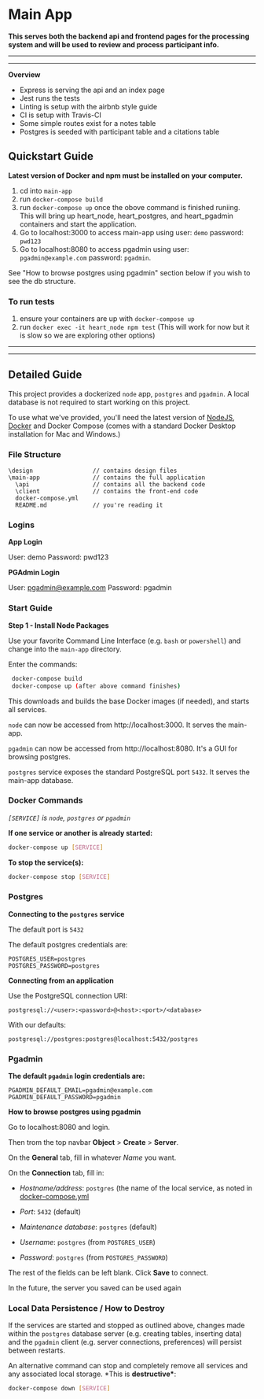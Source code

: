 # Main App

**This serves both the backend api and frontend pages for the processing system and will be used to review and process participant info.**

---

---

**Overview**

- Express is serving the api and an index page
- Jest runs the tests
- Linting is setup with the airbnb style guide
- CI is setup with Travis-CI
- Some simple routes exist for a notes table
- Postgres is seeded with participant table and a citations table

## Quickstart Guide

**Latest version of Docker and npm must be installed on your computer.**

1. cd into `main-app`
2. run `docker-compose build`
3. run `docker-compose up` once the obove command is finished runiing. This will bring up heart_node, heart_postgres, and heart_pgadmin containers and start the application.
4. Go to localhost:3000 to access main-app using user: `demo` password: `pwd123`
5. Go to localhost:8080 to access pgadmin using user: `pgadmin@example.com` password: `pgadmin`.

See "How to browse postgres using pgadmin" section below if you wish to see the db structure.

### To run tests

1. ensure your containers are up with `docker-compose up`
2. run `docker exec -it heart_node npm test`
   (This will work for now but it is slow so we are exploring other options)

---

---

## Detailed Guide

This project provides a dockerized `node` app, `postgres` and `pgadmin`.
A local database is not required to start working on this project.

To use what we've provided, you'll need the latest version of [NodeJS](https://nodejs.org/en/), [Docker](https://www.docker.com/products/docker-desktop) and Docker Compose (comes with a standard Docker Desktop installation for Mac and Windows.)

### File Structure

```
\design                 // contains design files
\main-app               // contains the full application
  \api                  // contains all the backend code
  \client               // contains the front-end code
  docker-compose.yml
  README.md             // you're reading it
```

### Logins

**App Login**

User: demo
Password: pwd123

**PGAdmin Login**

User: pgadmin@example.com
Password: pgadmin

### Start Guide

**Step 1 - Install Node Packages**

Use your favorite Command Line Interface (e.g. `bash` or `powershell`) and change into the `main-app` directory.

Enter the commands:

```bash
 docker-compose build
 docker-compose up (after above command finishes)
```

This downloads and builds the base Docker images (if needed), and starts all services.

`node` can now be accessed from http://localhost:3000. It serves the main-app.

`pgadmin` can now be accessed from http://localhost:8080. It's a GUI for browsing postgres.

`postgres` service exposes the standard PostgreSQL port `5432`. It serves the main-app database.

### Docker Commands

_`[SERVICE]` is `node`, `postgres` or `pgadmin`_

**If one service or another is already started:**

```bash
docker-compose up [SERVICE]
```

**To stop the service(s):**

```bash
docker-compose stop [SERVICE]
```

### Postgres

**Connecting to the `postgres` service**

The default port is `5432`

The default postgres credentials are:

```console
POSTGRES_USER=postgres
POSTGRES_PASSWORD=postgres
```

**Connecting from an application**

Use the PostgreSQL connection URI:

```console
postgresql://<user>:<password>@<host>:<port>/<database>
```

With our defaults:

```console
postgresql://postgres:postgres@localhost:5432/postgres
```

### Pgadmin

**The default `pgadmin` login credentials are:**

```console
PGADMIN_DEFAULT_EMAIL=pgadmin@example.com
PGADMIN_DEFAULT_PASSWORD=pgadmin
```

**How to browse postgres using pgadmin**

Go to localhost:8080 and login.

Then trom the top navbar **Object** > **Create** > **Server**.

On the **General** tab, fill in whatever _Name_ you want.

On the **Connection** tab, fill in:

- _Hostname/address_: `postgres` (the name of the local service, as noted in [docker-compose.yml](docker-compose.yml)

- _Port_: `5432` (default)

- _Maintenance database_: `postgres` (default)

- _Username_: `postgres` (from `POSTGRES_USER`)

- _Password_: `postgres` (from `POSTGRES_PASSWORD`)

The rest of the fields can be left blank. Click **Save** to connect.

In the future, the server you saved can be used again

### Local Data Persistence / How to Destroy

If the services are started and stopped as outlined above, changes made within the `postgres` database server (e.g. creating tables, inserting data) and the `pgadmin` client (e.g. server connections, preferences) will persist between restarts.

An alternative command can stop and completely remove all services and any associated local storage. \*This is **destructive\***:

```bash
docker-compose down [SERVICE]
```
